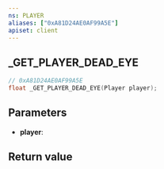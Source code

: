 ```yaml
---
ns: PLAYER
aliases: ["0xA81D24AE0AF99A5E"]
apiset: client
---
```

## _GET_PLAYER_DEAD_EYE

```c
// 0xA81D24AE0AF99A5E
float _GET_PLAYER_DEAD_EYE(Player player);
```


## Parameters
* **player**:

## Return value